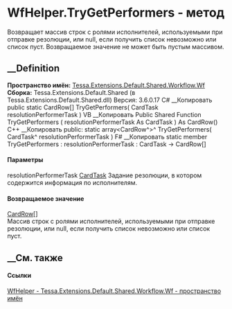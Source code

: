 # WfHelper.TryGetPerformers - метод
Возвращает массив строк с ролями исполнителей, используемыми при отправке
резолюции, или null, если получить список невозможно или список пуст.
Возвращаемое значение не может быть пустым массивом.
## __Definition
 **Пространство имён:**
[Tessa.Extensions.Default.Shared.Workflow.Wf](N_Tessa_Extensions_Default_Shared_Workflow_Wf.htm)  
 **Сборка:** Tessa.Extensions.Default.Shared (в
Tessa.Extensions.Default.Shared.dll) Версия: 3.6.0.17
C# __Копировать
     public static CardRow[] TryGetPerformers(
    	CardTask resolutionPerformerTask
    )
VB __Копировать
     Public Shared Function TryGetPerformers ( 
    	resolutionPerformerTask As CardTask
    ) As CardRow()
C++ __Копировать
     public:
    static array<CardRow^>^ TryGetPerformers(
    	CardTask^ resolutionPerformerTask
    )
F# __Копировать
     static member TryGetPerformers : 
            resolutionPerformerTask : CardTask -> CardRow[] 
#### Параметры
resolutionPerformerTask [CardTask](T_Tessa_Cards_CardTask.htm)
     Задание резолюции, в котором содержится информация по исполнителям. 
#### Возвращаемое значение
[CardRow](T_Tessa_Cards_CardRow.htm)[]  
Массив строк с ролями исполнителей, используемыми при отправке резолюции, или
null, если получить список невозможно или список пуст.
## __См. также
#### Ссылки
[WfHelper - ](T_Tessa_Extensions_Default_Shared_Workflow_Wf_WfHelper.htm)
[Tessa.Extensions.Default.Shared.Workflow.Wf - пространство
имён](N_Tessa_Extensions_Default_Shared_Workflow_Wf.htm)
